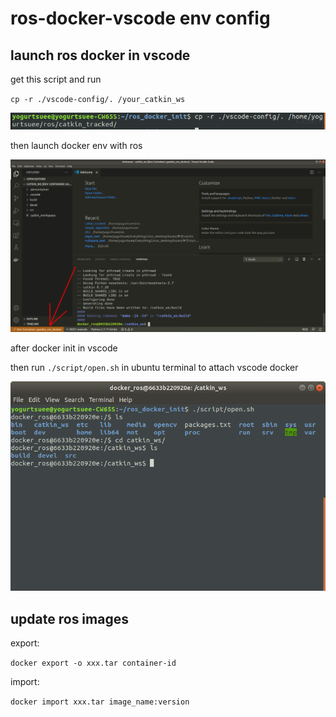 # ros-docker-vscode env config


## launch ros docker in vscode

get this script and run  

`cp -r ./vscode-config/. /your_catkin_ws`  

![](./img/cp-r-command.png)

then launch docker env with ros  

![](./img/vscode-launch.png)

after docker init in vscode   

then run `./script/open.sh` in ubuntu terminal to attach vscode docker   

![](./img/open-sh.png)


## update ros images

export:   

`docker export -o xxx.tar container-id`  

import:  

`docker import xxx.tar image_name:version`  
